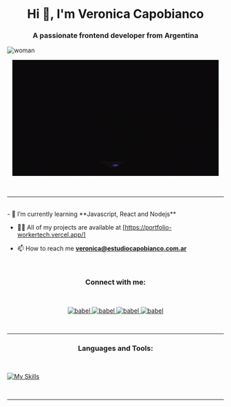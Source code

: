 <h1 align="center">Hi 👋, I'm Veronica Capobianco</h1>
<h3 align="center">A passionate frontend developer from Argentina</h3>


![woman](https://giphy.com/media/L1R1tvI9svkIWwpVYr/giphy.gif)
<br>
<p align="center">
  <img src="https://github.com/veritocapito/veritocapito/blob/main/woman.gif" alt="woman" />
</p>
<br>
<hr>


<br>
- 🌱 I’m currently learning **Javascript, React and Nodejs**

- 👨‍💻 All of my projects are available at [https://portfolio-workertech.vercel.app/]

- 📫 How to reach me **veronica@estudiocapobianco.com.ar**

<br>

<h3 align="center">
    Connect with me:
</h3>
<br>

<p align="center" >
    <a href="mailto:vcapobianco22@gmail.com" target="_blank" rel="noreferrer">
        <img src="https://img.shields.io/badge/Gmail-D14836?style=for-the-badge&logo=gmail&logoColor=white" alt="babel"/>
    </a>
    <a href="https://linkedin.com/in/vscapobianco" target="_blank" rel="noreferrer">
        <img src="https://img.shields.io/badge/LinkedIn-0A66C2.svg?style=for-the-badge&logo=LinkedIn&logoColor=white" alt="babel"/>
    </a>
    <a href="https://api.whatsapp.com/send?phone=541130954760&text=Hola!%20Soy%20Veronica%20Capobianco,%20FrontEnd%20Developer!%20Estoy%20aqu%C3%AD%20para%20responder%20lo%20que%20desees%20saber!" target="_blank" rel="noreferrer" style="vertical-align: center">
        <img src="https://img.shields.io/badge/WhatsApp-25D366.svg?style=for-the-badge&logo=WhatsApp&logoColor=white" alt="babel"/>
    </a>
    <a href="https://t.me/veritocapito" target="_blank" rel="noreferrer" style="vertical-align: center">
        <img src="https://img.shields.io/badge/Telegram-26A5E4.svg?style=for-the-badge&logo=Telegram&logoColor=white" alt="babel"/>
    </a>
</p>
<br>
<hr>

<h3 align="center">Languages and Tools:</h3>
<br>

<p align="center"> 
  
  [![My Skills](https://skillicons.dev/icons?i=html,css,figma,git,js,ts,react,discord,linkedin,py,postman,tailwind,twitter,vite,windows)](https://skillicons.dev) 
</p>

<br>
<hr>



